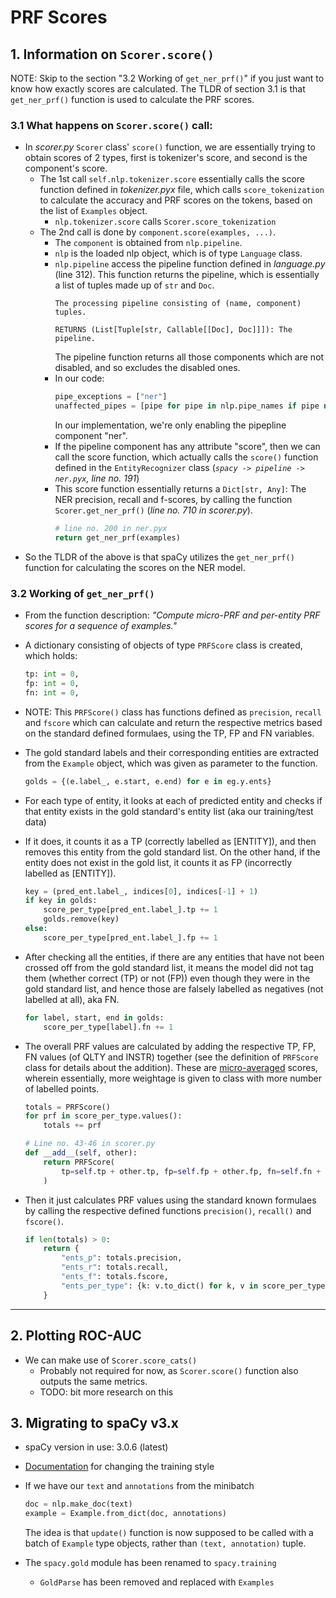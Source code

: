 # PRF Scores

## 1. Information on `Scorer.score()`

NOTE: Skip to the section "3.2 Working of `get_ner_prf()`" if you just want to know how exactly scores are calculated. The TLDR of section 3.1 is that `get_ner_prf()` function is used to calculate the PRF scores.

### 3.1 What happens on `Scorer.score()` call:

* In *scorer.py* `Scorer` class' `score()` function, we are essentially trying to obtain scores of 2 types, first is tokenizer's score, and second is the component's score.
    * The 1st call `self.nlp.tokenizer.score` essentially calls the score function defined in *tokenizer.pyx* file, which calls `score_tokenization` to calculate the accuracy and PRF scores on the tokens, based on the list of `Examples` object.
        * `nlp.tokenizer.score` calls `Scorer.score_tokenization`
    * The 2nd call is done by `component.score(examples, ...)`.
        * The `component` is obtained from `nlp.pipeline`.
        * `nlp` is the loaded nlp object, which is of type `Language` class.
        * `nlp.pipeline` access the pipeline function defined in *language.py* (line 312). This function returns the pipeline, which is essentially a list of tuples made up of `str` and `Doc`.
            ```
            The processing pipeline consisting of (name, component) tuples.

            RETURNS (List[Tuple[str, Callable[[Doc], Doc]]]): The pipeline.
            ```
            The pipeline function returns all those components which are not disabled, and so excludes the disabled ones.
        * In our code:
            ```py
            pipe_exceptions = ["ner"]
            unaffected_pipes = [pipe for pipe in nlp.pipe_names if pipe not in pipe_exceptions]
            ```
            In our implementation, we're only enabling the pipepline component "ner".
        * If the pipeline component has any attribute "score", then we can call the score function, which actually calls the `score()` function defined in the `EntityRecognizer` class
        (*`spacy -> pipeline -> ner.pyx`, line no. 191*)
        * This score function essentially returns a `Dict[str, Any]`: The NER precision, recall and f-scores, by calling the function `Scorer.get_ner_prf()` (*line no. 710 in scorer.py*).
            ```py
            # line no. 200 in ner.pyx
            return get_ner_prf(examples)
            ```
* So the TLDR of the above is that spaCy utilizes the `get_ner_prf()` function for calculating the scores on the NER model. 

### 3.2 Working of `get_ner_prf()`

* From the function description: *"Compute micro-PRF and per-entity PRF scores for a sequence of examples."*
* A dictionary consisting of objects of type `PRFScore` class is created, which holds:
    ```py
    tp: int = 0,
    fp: int = 0,
    fn: int = 0,
    ```
* NOTE: This `PRFScore()` class has functions defined as `precision`, `recall` and `fscore` which can calculate and return the respective metrics based on the standard defined formulaes, using the TP, FP and FN variables.

* The gold standard labels and their corresponding entities are extracted from the `Example` object, which was given as parameter to the function.
    ```py
    golds = {(e.label_, e.start, e.end) for e in eg.y.ents}
    ```

* For each type of entity, it looks at each of predicted entity and checks if that entity exists in the gold standard's entity list (aka our training/test data)

* If it does, it counts it as a TP (correctly labelled as [ENTITY]), and then removes this entity from the gold standard list. On the other hand, if the entity does not exist in the gold list, it counts it as FP (incorrectly labelled as [ENTITY]).
    ```py
    key = (pred_ent.label_, indices[0], indices[-1] + 1)
    if key in golds:
        score_per_type[pred_ent.label_].tp += 1
        golds.remove(key)
    else:
        score_per_type[pred_ent.label_].fp += 1
    ```

* After checking all the entities, if there are any entities that have not been crossed off from the gold standard list, it means the model did not tag them (whether correct (TP) or not (FP)) even though they were in the gold standard list, and hence those are falsely labelled as negatives (not labelled at all), aka FN.
    ```py
    for label, start, end in golds:
        score_per_type[label].fn += 1
    ```

* The overall PRF values are calculated by adding the respective TP, FP, FN values (of QLTY and INSTR) together (see the definition of `PRFScore` class for details about the addition). These are [micro-averaged](https://datascience.stackexchange.com/a/24051) scores, wherein essentially, more weightage is given to class with more number of labelled points.
    ```py
    totals = PRFScore()
    for prf in score_per_type.values():
        totals += prf
    ```
    ```py
    # Line no. 43-46 in scorer.py
    def __add__(self, other):
        return PRFScore(
            tp=self.tp + other.tp, fp=self.fp + other.fp, fn=self.fn + other.fn
        )
    ```

* Then it just calculates PRF values using the standard known formulaes by calling the respective defined functions `precision()`, `recall()` and `fscore()`.
    ```py
    if len(totals) > 0:
        return {
            "ents_p": totals.precision,
            "ents_r": totals.recall,
            "ents_f": totals.fscore,
            "ents_per_type": {k: v.to_dict() for k, v in score_per_type.items()},
        }
    ```

---

## 2. Plotting ROC-AUC

* We can make use of  `Scorer.score_cats()`
    * Probably not required for now, as `Scorer.score()` function also outputs the same metrics.
    * TODO: bit more research on this
## 3. Migrating to spaCy v3.x
* spaCy version in use: 3.0.6 (latest)
* [Documentation](https://spacy.io/usage/v3#migrating-training-python) for changing the training style


* If we have our `text` and `annotations` from the minibatch

    ```py
    doc = nlp.make_doc(text)
    example = Example.from_dict(doc, annotations)
    ```

    The idea is that `update()` function is now supposed to be called with a batch of `Example` type objects, rather than `(text, annotation)` tuple.

* The `spacy.gold` module has been renamed to `spacy.training`
    * `GoldParse` has been removed and replaced with `Examples`